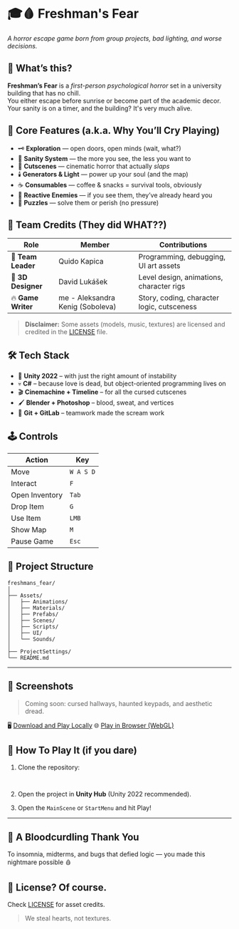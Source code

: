 # 🎓🩸 Freshman's Fear

_A horror escape game born from group projects, bad lighting, and worse decisions._

## 🖤 What’s this?

**Freshman’s Fear** is a *first-person psychological horror* set in a university building that has no chill.  
You either escape before sunrise or become part of the academic decor. Your sanity is on a timer, and the building? It's very much alive.

## 🔪 Core Features (a.k.a. Why You’ll Cry Playing)

- 🗝️ **Exploration** — open doors, open minds (wait, what?)
- 🧠 **Sanity System** — the more you see, the less you want to
- 🎥 **Cutscenes** — cinematic horror that actually *slaps*
- 🕯️ **Generators & Light** — power up your soul (and the map)
- ☕ **Consumables** — coffee & snacks = survival tools, obviously
- 👻 **Reactive Enemies** — if you see them, they’ve already heard you
- 🧩 **Puzzles** — solve them or perish (no pressure)

## 👥 Team Credits (They did WHAT??)

| Role              | Member              | Contributions                                                                 |
|-------------------|---------------------|--------------------------------------------------------------------------------|
| 🧠 **Team Leader** | Quido Kapica        | Programming, debugging, UI art assets                                          
| 🧊 **3D Designer** | David Lukášek       | Level design, animations, character rigs                                      |
| 🔥 **Game Writer** | me - Aleksandra Kenig (Soboleva) | Story, coding, character logic, cutsceness                       |

> **Disclaimer:** Some assets (models, music, textures) are licensed and credited in the [LICENSE](./LICENSE) file.

## 🛠️ Tech Stack


- 🧱 **Unity 2022** – with just the right amount of instability
- 💀 **C#** – because love is dead, but object-oriented programming lives on
- 🎬 **Cinemachine + Timeline** – for all the cursed cutscenes
- 🖌️ **Blender + Photoshop** – blood, sweat, and vertices
- 🧷 **Git + GitLab** – teamwork made the scream work

## 🕹️ Controls

| Action         | Key       |
|----------------|-----------|
| Move           | `W A S D` |
| Interact       | `F`       |
| Open Inventory | `Tab`     |
| Drop Item      | `G`       |
| Use Item       | `LMB`     |
| Show Map       | `M`       |
| Pause Game     | `Esc`     |


## 📂 Project Structure

```
freshmans_fear/
│
├── Assets/
│   ├── Animations/
│   ├── Materials/
│   ├── Prefabs/
│   ├── Scenes/
│   ├── Scripts/
│   ├── UI/
│   └── Sounds/
│
├── ProjectSettings/
└── README.md
```

---

## 📸 Screenshots

> Coming soon: cursed hallways, haunted keypads, and aesthetic dread.

🖥️ [Download and Play Locally](#download-and-play)
🌐 [Play in Browser (WebGL)](https://yourusername.github.io/project-folder)

## 🧪 How To Play It (if you dare)

1. Clone the repository:
   ```bash
  
   ```

2. Open the project in **Unity Hub** (Unity 2022 recommended).

3. Open the `MainScene` or `StartMenu` and hit Play!

---

## 🧛 A Bloodcurdling Thank You

To insomnia, midterms, and bugs that defied logic — you made this nightmare possible 🩸


## 📃  License? Of course.

Check [LICENSE](./LICENSE) for asset credits.
> We steal hearts, not textures.
